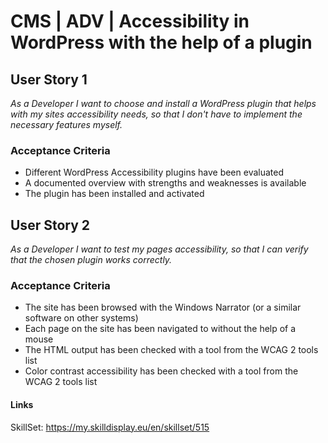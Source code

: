 # CMS | ADV | Accessibility in WordPress with the help of a plugin

## User Story 1
*As a Developer I want to choose and install a WordPress plugin that helps with my sites accessibility needs, so that I don't have to implement the necessary features myself.*

### Acceptance Criteria
- Different WordPress Accessibility plugins have been evaluated
- A documented overview with strengths and weaknesses is available
- The plugin has been installed and activated

## User Story 2
*As a Developer I want to test my pages accessibility, so that I can verify that the chosen plugin works correctly.*

### Acceptance Criteria
- The site has been browsed with the Windows Narrator (or a similar software on other systems)
- Each page on the site has been navigated to without the help of a mouse
- The HTML output has been checked with a tool from the WCAG 2 tools list
- Color contrast accessibility has been checked with a tool from the WCAG 2 tools list

#### Links
SkillSet: https://my.skilldisplay.eu/en/skillset/515

